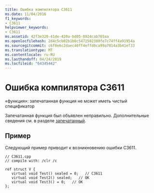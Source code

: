 ```yaml
---
title: Ошибка компилятора C3611
ms.date: 11/04/2016
f1_keywords:
- C3611
helpviewer_keywords:
- C3611
ms.assetid: 42f3e320-41de-420a-bd05-8924cab765aa
ms.openlocfilehash: 2d4c5cb02b1b8c5472502380fe7c74ff4a91954a
ms.sourcegitcommit: c6f8e6c2daec40ff4effd8ca99a7014a3b41ef33
ms.translationtype: MT
ms.contentlocale: ru-RU
ms.lasthandoff: 04/24/2019
ms.locfileid: "64345442"
---
```

# <a name="compiler-error-c3611"></a>Ошибка компилятора C3611

«функция»: запечатанная функция не может иметь чистый спецификатор

Запечатанная функция был объявлен неправильно.  Дополнительные сведения см. в разделе [запечатанный](../../extensions/sealed-cpp-component-extensions.md).

## <a name="example"></a>Пример

Следующий пример приводит к возникновению ошибки C3611.

```
// C3611.cpp
// compile with: /clr /c

ref struct V {
   virtual void Test() sealed = 0;   // C3611
   virtual void Test2() sealed;   // OK
   virtual void Test3() = 0;   // OK
};
```